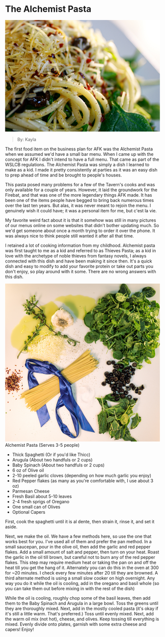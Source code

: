 # The Alchemist Pasta
![Alchy](images/alchy.bmp "pasta")
> By: Kayla

The first food item on the business plan for AFK was the Alchemist Pasta when we assumed we'd have a small bar menu. When I came up with the concept for AFK I didn't intend to have a full menu. That came as part of the WSLCB regulations. The Alchemist Pasta was simply a dish I learned to make as a kid. I made it pretty consistently at parties as it was an easy dish to prep ahead of time and be brought to people's houses.

This pasta posed many problems for a few of the Tavern's cooks and was only available for a couple of years. However, it laid the groundwork for the Firebat, and that was one of the more legendary things AFK made. It has been one of the items people have begged to bring back numerous times over the last ten years. But alas, it was never meant to rejoin the menu. I genuinely wish it could have; it was a personal item for me, but c'est la vie.

My favorite weird fact about it is that it somehow was still in many pictures of our menus online on some websites that didn't bother updating much. So we'd get someone about once a month trying to order it over the phone. It was always nice to think people still wanted it after all that time.

I retained a lot of cooking information from my childhood. Alchemist pasta was first taught to me as a kid and referred to as Thieves Pasta; as a kid in love with the archetype of noble thieves from fantasy novels, I always connected with this dish and have been making it since then. It's a quick dish and easy to modify to add your favorite protein or take out parts you don't enjoy, so play around with it some. There are no wrong answers with this dish.

![idkpastart](images/idkpastaart.bmp "the things you use to make this")
Alchemist Pasta (Serves 3-5 people)

- Thick Spaghetti (Or if you'd like Thicc)
- Arugula (About two handfuls or 2 cups)
- Baby Spinach (About two handfuls or 2 cups)
- 6 oz of Olive oil
- 2-10 peeled garlic cloves (depending on how much garlic you enjoy)
- Red Pepper flakes (as many as you're comfortable with, I use about 3 oz)
- Parmesan Cheese
- Fresh Basil about 5-10 leaves
- 2-4 fresh sprigs of Oregano
- One small can of Olives
- Optional Capers

First, cook the spaghetti until it is al dente, then strain it, rinse it, and set it aside.

Next, we make the oil.  We have a few methods here, so use the one that works best for you. I've used all of them and prefer the pan method. In a small saucepan, pour in the olive oil, then add the garlic and red pepper flakes. Add a small amount of salt and pepper, then turn on your heat. Roast the garlic in the oil till brown, but careful not to burn any of the red pepper flakes. This step may require medium heat or taking the pan on and off the heat till you get the hang of it. Alternately you can do this in the oven at 300 for ~20 minutes. I check every few minutes after 20 till they are browned. A third alternate method is using a small slow cooker on high overnight. Any way you do it while the oil is cooling, add in the oregano and basil whole (so you can take them out before mixing in with the rest of the dish)

While the oil is cooling, roughly chop some of the basil leaves, then add them to the Baby Spinach and Arugula in a large bowl. Toss the greens until they are thoroughly mixed. Next, add in the mostly cooled pasta (it's okay if it's still a little warm. That's preferred.) Toss until evenly mixed. Next, add the warm oil mix (not hot), cheese, and olives. Keep tossing till everything is mixed. Evenly divide onto plates, garnish with some extra cheese and capers! Enjoy!